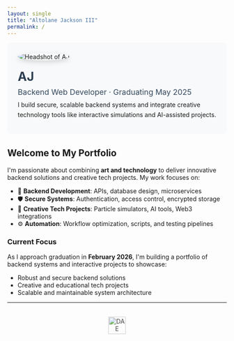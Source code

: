 ```yaml
---
layout: single
title: "Altolane Jackson III"
permalink: /
---
```


<div style="display:flex; gap:20px; align-items:center; flex-wrap:wrap; margin-bottom:2rem; padding:1.5rem; background:#f8f9fa; border-radius:8px;">
  <img src="{{ '/assets/img/profile.jpg' | relative_url }}" alt="Headshot of AJ" 
       style="max-width:160px; border-radius:50%; box-shadow:0 4px 12px rgba(0,0,0,.15);">
  <div>
    <h1 style="margin:0; color:#2c3e50;">AJ</h1>
    <p style="margin:.5rem 0; font-size:1.1rem; color:#34495e;">Backend Web Developer · Graduating May 2025</p>
    <p style="margin:.5rem 0; line-height:1.6;">I build secure, scalable backend systems and integrate creative technology tools like interactive simulations and AI-assisted projects.</p>
  </div>
</div>

## Welcome to My Portfolio

I'm passionate about combining **art and technology** to deliver innovative backend solutions and creative tech projects. My work focuses on:

- 🔧 **Backend Development**: APIs, database design, microservices  
- 🛡️ **Secure Systems**: Authentication, access control, encrypted storage  
- 🚀 **Creative Tech Projects**: Particle simulators, AI tools, Web3 integrations  
- ⚙️ **Automation**: Workflow optimization, scripts, and testing pipelines  

### Current Focus

As I approach graduation in **February 2026**, I'm building a portfolio of backend systems and interactive projects to showcase:

- Robust and secure backend solutions  
- Creative and educational tech projects  
- Scalable and maintainable system architecture  

---

<div style="text-align:center; margin-top:2rem;">
  <img src="{{ '/assets/img/dae-logo.avif' | relative_url }}" alt="DAE Logo" style="height:40px; opacity:0.8;">
</div>
